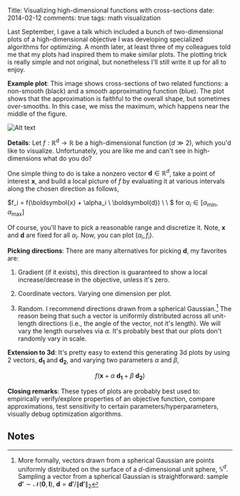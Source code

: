 Title: Visualizing high-dimensional functions with cross-sections
date: 2014-02-12
comments: true
tags: math visualization

Last September, I gave a talk which included a bunch of two-dimensional plots of
a high-dimensional objective I was developing specialized algorithms for
optimizing. A month later, at least three of my colleagues told me that my plots
had inspired them to make similar plots. The plotting trick is really simple and
not original, but nonetheless I'll still write it up for all to enjoy.

**Example plot**: This image shows cross-sections of two related functions: a
non-smooth (black) and a smooth approximating function (blue). The plot shows
that the approximation is faithful to the overall shape, but sometimes
over-smooths. In this case, we miss the maximum, which happens near the middle
of the figure.

![Alt text](/blog/images/cross-section.png)


**Details**: Let $f: \mathbb{R}^d \rightarrow \mathbb{R}$ be a high-dimensional
function ($d \gg 2$), which you'd like to visualize. Unfortunately, you are like
me and can't see in high-dimensions what do you do?

One simple thing to do is take a nonzero vector $\boldsymbol{d} \in
\mathbb{R}^d$, take a point of interest $\boldsymbol{x}$, and build a local
picture of $f$ by evaluating it at various intervals along the chosen direction
as follows,

$f_i = f(\boldsymbol{x} + \alpha_i \ \boldsymbol{d}) \ \ $ for $\alpha_i \in [\alpha_\min, \alpha_\max]$

Of course, you'll have to pick a reasonable range and discretize it. Note,
$\boldsymbol{x}$ and $\boldsymbol{d}$ are fixed for all $\alpha_i$. Now, you can
plot $(\alpha_i,f_i)$.

**Picking directions**: There are many alternatives for picking
$\boldsymbol{d}$, my favorites are:

 1. Gradient (if it exists), this direction is guaranteed to show a local
    increase/decrease in the objective, unless it's zero.

 2. Coordinate vectors. Varying one dimension per plot.

 3. Random. I recommend directions drawn from a spherical
    Gaussian.[^sphericalgaussian] The reason being that such a vector is
    uniformly distributed across all unit-length directions (i.e., the angle of
    the vector, not it's length). We will vary the length ourselves via
    $\alpha$. It's probably best that our plots don't randomly vary in scale.

**Extension to 3d**: It's pretty easy to extend this generating 3d plots by
using 2 vectors, $\boldsymbol{d_1}$ and $\boldsymbol{d_2}$, and varying two
parameters $\alpha$ and $\beta$,

$$
f(\boldsymbol{x} + \alpha \ \boldsymbol{d_1} + \beta \ \boldsymbol{d_2})
$$

**Closing remarks**: These types of plots are probably best used to: empirically
verify/explore properties of an objective function, compare approximations, test
sensitivity to certain parameters/hyperparameters, visually debug optimization
algorithms.


Notes
-----

[^sphericalgaussian]: More formally, vectors drawn from a spherical Gaussian are
points uniformly distributed on the surface of a $d$-dimensional unit sphere,
$\mathbb{S}^d$. Sampling a vector from a spherical Gaussian is straightforward:
sample $\boldsymbol{d'} \sim \mathcal{N}(\boldsymbol{0},\boldsymbol{I})$,
$\boldsymbol{d} = \boldsymbol{d'} / \| \boldsymbol{d'} \|_2$
